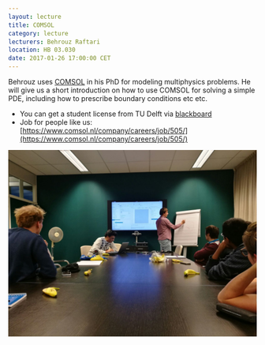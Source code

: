 ```yaml
---
layout: lecture
title: COMSOL
category: lecture
lecturers: Behrouz Raftari 
location: HB 03.030
date: 2017-01-26 17:00:00 CET
---
```


Behrouz uses [COMSOL] in his PhD for modeling multiphysics problems. He will give us a short introduction on how to use COMSOL for solving a simple PDE, including how to prescribe boundary conditions etc etc.

* You can get a student license from TU Delft via [blackboard]
* Job for people like us: [https://www.comsol.nl/company/careers/job/505/](https://www.comsol.nl/company/careers/job/505/)


![driven_cavity](/images/dc_alcohol.jpg)

[COMSOL]: https://www.comsol.nl/
[blackboard]: https://software.tudelft.nl/

